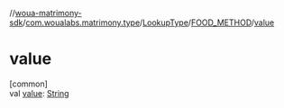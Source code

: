 //[woua-matrimony-sdk](../../../../index.md)/[com.woualabs.matrimony.type](../../index.md)/[LookupType](../index.md)/[FOOD_METHOD](index.md)/[value](value.md)

# value

[common]\
val [value](value.md): [String](https://kotlinlang.org/api/latest/jvm/stdlib/kotlin/-string/index.html)
